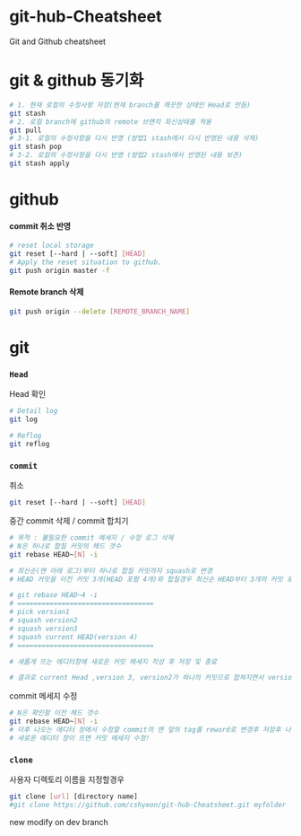 # git-hub-Cheatsheet
Git and Github cheatsheet

# git & github 동기화
```bash
# 1. 현재 로컬의 수정사항 저장(현재 branch를 깨끗한 상태인 Head로 만듬)
git stash
# 2. 로컬 branch에 github의 remote 브랜치 최신상태를 적용
git pull
# 3-1. 로컬의 수정사항을 다시 반영 (방법1 stash에서 다시 반영된 내용 삭제)
git stash pop 
# 3-2. 로컬의 수정사항을 다시 반영 (방법2 stash에서 반영된 내용 보존)
git stash apply 
```

# github
#### commit 취소 반영
```bash
# reset local storage
git reset [--hard | --soft] [HEAD]
# Apply the reset situation to github.
git push origin master -f
```

#### Remote branch 삭제
```bash
git push origin --delete [REMOTE_BRANCH_NAME]
```


# git

### `Head` 
Head 확인

```bash
# Detail log
git log

# Reflog
git reflog
```


### `commit`
취소
```bash
git reset [--hard | --soft] [HEAD]
```

중간 commit 삭제 / commit 합치기
```bash
# 목적 : 불필요한 commit 메세지 / 수정 로그 삭제
# N은 하나로 합칠 커밋의 헤드 갯수
git rebase HEAD~[N] -i

# 최신순(맨 아래 로그)부터 하나로 합칠 커밋까지 squash로 변경
# HEAD 커밋을 이전 커밋 3개(HEAD 포함 4개)와 합칠경우 최신순 HEAD부터 3개의 커밋 로그에 대해 squash로 설정, 4번째 커밋은 합치기위해 그대로 pick 상태 유지, 저장 및 종료 (in vim - :wq)

# git rebase HEAD~4 -i
# ==================================
# pick version1
# squash version2
# squash version3
# squash current HEAD(version 4)
# ==================================

# 새롭게 뜨는 에디터창에 새로운 커밋 메세지 작성 후 저장 및 종료

# 결과로 current Head ,version 3, version2가 하나의 커밋으로 합쳐지면서 version 2, version 3에 추가되었던 내용이 current Head에서는 삭제된 경우 합친 커밋에 수정된 기록이 남지않음

```


commit 메세지 수정
```bash
# N은 확인할 이전 헤드 갯수
git rebase HEAD~[N] -i
# 이후 나오는 에디터 창에서 수정할 commit의 맨 앞의 tag를 reword로 변경후 저장후 나가기
# 새로운 에디터 창이 뜨면 커밋 메세지 수정!
```

### `clone`
사용자 디렉토리 이름을 지정할경우
```bash
git clone [url] [directory name]
#git clone https://github.com/cshyeon/git-hub-Cheatsheet.git myfolder
```

new modify on dev branch
